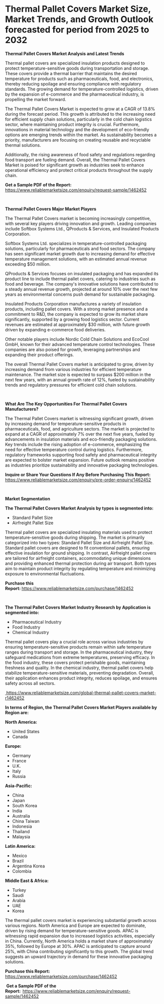 <p><h1>Thermal Pallet Covers Market Size, Market Trends, and Growth Outlook forecasted for period from 2025 to 2032</h1></p><p><strong>Thermal Pallet Covers Market Analysis and Latest Trends</strong></p>
<p><p>Thermal pallet covers are specialized insulation products designed to protect temperature-sensitive goods during transportation and storage. These covers provide a thermal barrier that maintains the desired temperature for products such as pharmaceuticals, food, and electronics, thereby reducing spoilage and ensuring compliance with regulatory standards. The growing demand for temperature-controlled logistics, driven by the expansion of e-commerce and the pharmaceutical industry, is propelling the market forward.</p><p>The Thermal Pallet Covers Market is expected to grow at a CAGR of 13.8% during the forecast period. This growth is attributed to the increasing need for efficient supply chain solutions, particularly in the cold chain logistics sector, where maintaining product integrity is crucial. Furthermore, innovations in material technology and the development of eco-friendly options are emerging trends within the market. As sustainability becomes a priority, manufacturers are focusing on creating reusable and recyclable thermal solutions.</p><p>Additionally, the rising awareness of food safety and regulations regarding food transport are fueling demand. Overall, the Thermal Pallet Covers Market is poised for significant growth as industries seek to enhance operational efficiency and protect critical products throughout the supply chain.</p></p>
<p><strong>Get a Sample PDF of the Report:&nbsp;</strong> <a href="https://www.reliablemarketsize.com/enquiry/request-sample/1462452?utm_campaign=3223&utm_medium=2&utm_source=Github&utm_content=ia&utm_term=19042025&utm_id=thermal-pallet-covers">https://www.reliablemarketsize.com/enquiry/request-sample/1462452</a></p>
<p>&nbsp;</p>
<p><strong>Thermal Pallet Covers Major Market Players</strong></p>
<p><p>The Thermal Pallet Covers market is becoming increasingly competitive, with several key players driving innovation and growth. Leading companies include Softbox Systems Ltd., QProducts & Services, and Insulated Products Corporation. </p><p>Softbox Systems Ltd. specializes in temperature-controlled packaging solutions, particularly for pharmaceuticals and food sectors. The company has seen significant market growth due to increasing demand for effective temperature management solutions, with an estimated annual revenue exceeding $50 million. </p><p>QProducts & Services focuses on insulated packaging and has expanded its product line to include thermal pallet covers, catering to industries such as food and beverage. The company's innovative solutions have contributed to a steady annual revenue growth, projected at around 10% over the next few years as environmental concerns push demand for sustainable packaging.</p><p>Insulated Products Corporation manufactures a variety of insulation products, including pallet covers. With a strong market presence and a commitment to R&D, the company is expected to grow its market share significantly, supported by a growing food logistics sector. Current revenues are estimated at approximately $30 million, with future growth driven by expanding e-commerce food deliveries.</p><p>Other notable players include Nordic Cold Chain Solutions and EcoCool GmbH, known for their advanced temperature control technologies. These companies are also poised for growth, leveraging partnerships and expanding their product offerings. </p><p>The overall Thermal Pallet Covers market is anticipated to grow, driven by increasing demand from various industries for efficient temperature maintenance. The market size is expected to surpass $200 million in the next few years, with an annual growth rate of 12%, fueled by sustainability trends and regulatory pressures for efficient cold chain solutions.</p></p>
<p>&nbsp;</p>
<p><strong>What Are The Key Opportunities For Thermal Pallet Covers Manufacturers?</strong></p>
<p><p>The Thermal Pallet Covers market is witnessing significant growth, driven by increasing demand for temperature-sensitive products in pharmaceuticals, food, and agriculture sectors. The market is projected to expand at a CAGR of approximately 7% over the next five years, fueled by advancements in insulation materials and eco-friendly packaging solutions. Key trends include the rising adoption of e-commerce, emphasizing the need for effective temperature control during logistics. Furthermore, regulatory frameworks supporting food safety and pharmaceutical integrity are expected to bolster market expansion. Future outlook remains positive as industries prioritize sustainability and innovative packaging technologies.</p></p>
<p><strong>Inquire or Share Your Questions If Any Before Purchasing This Report:</strong> <a href="https://www.reliablemarketsize.com/enquiry/pre-order-enquiry/1462452?utm_campaign=3223&utm_medium=2&utm_source=Github&utm_content=ia&utm_term=19042025&utm_id=thermal-pallet-covers">https://www.reliablemarketsize.com/enquiry/pre-order-enquiry/1462452</a></p>
<p>&nbsp;</p>
<p><strong>Market Segmentation</strong></p>
<p><strong>The Thermal Pallet Covers Market Analysis by types is segmented into:</strong></p>
<p><ul><li>Standard Pallet Size</li><li>Airfreight Pallet Size</li></ul></p>
<p><p>Thermal pallet covers are specialized insulating materials used to protect temperature-sensitive goods during shipping. The market is primarily categorized into two types: Standard Pallet Size and Airfreight Pallet Size. Standard pallet covers are designed to fit conventional pallets, ensuring effective insulation for ground shipping. In contrast, Airfreight pallet covers are tailored for airfreight containers, accommodating unique dimensions and providing enhanced thermal protection during air transport. Both types aim to maintain product integrity by regulating temperature and minimizing exposure to environmental fluctuations.</p></p>
<p><strong>Purchase this Report:&nbsp;</strong><a href="https://www.reliablemarketsize.com/purchase/1462452?utm_campaign=3223&utm_medium=2&utm_source=Github&utm_content=ia&utm_term=19042025&utm_id=thermal-pallet-covers">https://www.reliablemarketsize.com/purchase/1462452</a></p>
<p>&nbsp;</p>
<p><strong>The Thermal Pallet Covers Market Industry Research by Application is segmented into:</strong></p>
<p><ul><li>Pharmaceutical Industry</li><li>Food Industry</li><li>Chemical Industry</li></ul></p>
<p><p>Thermal pallet covers play a crucial role across various industries by ensuring temperature-sensitive products remain within safe temperature ranges during transport and storage. In the pharmaceutical industry, they safeguard medications from extreme temperatures, preserving efficacy. In the food industry, these covers protect perishable goods, maintaining freshness and quality. In the chemical industry, thermal pallet covers help stabilize temperature-sensitive materials, preventing degradation. Overall, their application enhances product integrity, reduces spoilage, and ensures safety across all sectors.</p></p>
<p><a href="https://www.reliablemarketsize.com/global-thermal-pallet-covers-market-r1462452?utm_campaign=3223&utm_medium=2&utm_source=Github&utm_content=ia&utm_term=19042025&utm_id=thermal-pallet-covers">&nbsp;https://www.reliablemarketsize.com/global-thermal-pallet-covers-market-r1462452</a></p>
<p><strong>In terms of Region, the Thermal Pallet Covers Market Players available by Region are:</strong></p>
<p>
    <p> <strong> North America: </strong>
        <ul>
            <li>United States</li>
            <li>Canada</li>
        </ul>
        </p> 
    <p> <strong> Europe: </strong>
        <ul>
            <li>Germany</li>
            <li>France</li>
            <li>U.K.</li>
            <li>Italy</li>
            <li>Russia</li>
        </ul>
        </p> 
    <p> <strong> Asia-Pacific: </strong>
        <ul>
            <li>China</li>
            <li>Japan</li>
            <li>South Korea</li>
            <li>India</li>
            <li>Australia</li>
            <li>China Taiwan</li>
            <li>Indonesia</li>
            <li>Thailand</li>
            <li>Malaysia</li>
        </ul>
        </p> 
    <p> <strong> Latin America: </strong>
        <ul>
            <li>Mexico</li>
            <li>Brazil</li>
            <li>Argentina Korea</li>
            <li>Colombia</li>
        </ul>
        </p> 
    <p> <strong> Middle East & Africa: </strong>
        <ul>
            <li>Turkey</li>
            <li>Saudi</li>
            <li>Arabia</li>
            <li>UAE</li>
            <li>Korea</li>
        </ul>
    </p>
    </p>
<p><p>The thermal pallet covers market is experiencing substantial growth across various regions. North America and Europe are expected to dominate, driven by rising demand for temperature-sensitive goods. APAC is witnessing rapid expansion due to increased logistics activities, especially in China. Currently, North America holds a market share of approximately 35%, followed by Europe at 30%. APAC is anticipated to capture around 25%, with China contributing significantly to this growth. The global trend suggests an upward trajectory in demand for these innovative packaging solutions.</p></p>
<p><strong>Purchase this Report: </strong><a href="https://www.reliablemarketsize.com/purchase/1462452?utm_campaign=3223&utm_medium=2&utm_source=Github&utm_content=ia&utm_term=19042025&utm_id=thermal-pallet-covers">https://www.reliablemarketsize.com/purchase/1462452</a></p>
<p>&nbsp;<strong>Get a Sample PDF of the Report:&nbsp;&nbsp;</strong><a href="https://www.reliablemarketsize.com/enquiry/request-sample/1462452?utm_campaign=3223&utm_medium=2&utm_source=Github&utm_content=ia&utm_term=19042025&utm_id=thermal-pallet-covers">https://www.reliablemarketsize.com/enquiry/request-sample/1462452</a></p>
<p><strong></strong></p>
<p><p></p><p></p><p></p></p>